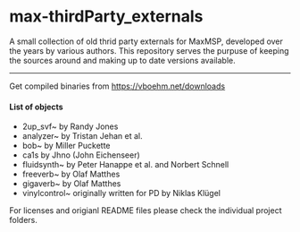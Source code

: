 # max-thirdParty_externals
A small collection of old thrid party externals for MaxMSP, developed over the years by various authors. This repository serves the purpuse of keeping the sources around and making up to date versions available.

------

Get compiled binaries from https://vboehm.net/downloads



#### List of objects

- 2up_svf~ by Randy Jones
- analyzer~ by Tristan Jehan et al.
- bob~ by Miller Puckette
- ca1s by Jhno (John Eichenseer)
- fluidsynth~ by Peter Hanappe et al. and Norbert Schnell
- freeverb~ by Olaf Matthes
- gigaverb~ by Olaf Matthes
- vinylcontrol~ originally written for PD by Niklas Klügel

For licenses and origianl README files please check the individual project folders.
